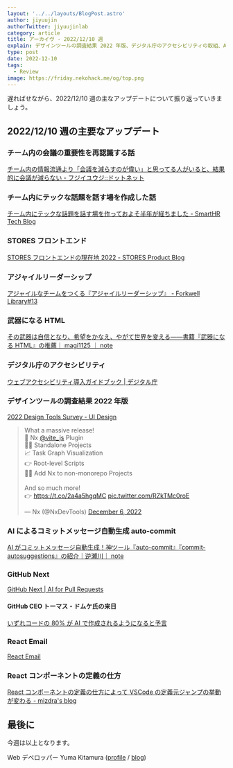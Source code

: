 ```yaml
---
layout: '../../layouts/BlogPost.astro'
author: jiyuujin
authorTwitter: jiyuujinlab
category: article
title: アーカイヴ - 2022/12/10 週
explain: デザインツールの調査結果 2022 年版、デジタル庁のアクセシビリティの取組、AI による PR 並びにコミットメッセージの自動生成
type: post
date: 2022-12-10
tags:
  - Review
image: https://friday.nekohack.me/og/top.png
---
```


遅ればせながら、2022/12/10 週の主なアップデートについて振り返っていきましょう。

## 2022/12/10 週の主要なアップデート

### チーム内の会議の重要性を再認識する話

[チーム内の情報流通より「会議を減らすのが偉い」と思ってる人がいると、結果的に会議が減らない - フジイユウジ::ドットネット](https://fujii-yuji.net/2022/12/08/223750)

### チーム内にテックな話題を話す場を作成した話

[チーム内にテックな話題を話す場を作っておよそ半年が経ちました - SmartHR Tech Blog](https://tech.smarthr.jp/entry/2022/12/02/184332)

### STORES フロントエンド

[STORES フロントエンドの現在地 2022 - STORES Product Blog](https://product.st.inc/entry/2022/12/08/151734)

### アジャイルリーダーシップ

[アジャイルなチームをつくる『アジャイルリーダーシップ』 - Forkwell Library#13](https://youtu.be/vCSXjrrTJ_w)

### 武器になる HTML

[その武器は自信となり、希望をかなえ、やがて世界を変える――書籍『武器になる HTML』の推薦｜ magi1125 ｜ note](https://note.com/magi1125/n/ne6fa1f62812d)

### デジタル庁のアクセシビリティ

[ウェブアクセシビリティ導入ガイドブック | デジタル庁](https://www.digital.go.jp/resources/introduction-to-web-accessibility-guidebook/)

### デザインツールの調査結果 2022 年版

[2022 Design Tools Survey - UI Design](https://uxtools.co/survey/2022/ui-design/)

<blockquote class="twitter-tweet"><p lang="en" dir="ltr">What a massive release!<br>🚀 Nx <a href="https://twitter.com/vite_js?ref_src=twsrc%5Etfw">@vite_js</a> Plugin<br>🧍‍♀️ Standalone Projects<br>📈 Task Graph Visualization<br>👉 Root-level Scripts<br>👨‍💻 Add Nx to non-monorepo Projects<br><br>And so much more!<br>👉 <a href="https://t.co/2a4a5hgqMC">https://t.co/2a4a5hgqMC</a> <a href="https://t.co/RZkTMc0roE">pic.twitter.com/RZkTMc0roE</a></p>&mdash; Nx (@NxDevTools) <a href="https://twitter.com/NxDevTools/status/1600150628323540994?ref_src=twsrc%5Etfw">December 6, 2022</a></blockquote> <script async src="https://platform.twitter.com/widgets.js" charset="utf-8"></script>

### AI によるコミットメッセージ自動生成 auto-commit

[AI がコミットメッセージ自動生成！神ツール『auto-commit』『commit-autosuggestions』の紹介｜逆瀬川｜ note](https://note.com/sakasegawa/n/n9f63e82ef391)

### GitHub Next

[GitHub Next | AI for Pull Requests](https://githubnext.com/projects/ai-for-pull-requests/)

#### GitHub CEO トーマス・ドムケ氏の来日

[いずれコードの 80% が AI で作成されるようになると予言](https://www.publickey1.jp/blog/22/github_ceo_80ai.html)

### React Email

[React Email](https://react.email/)

### React コンポーネントの定義の仕方

[React コンポーネントの定義の仕方によって VSCode の定義元ジャンプの挙動が変わる - mizdra's blog](https://www.mizdra.net/entry/2022/12/03/172802)

## 最後に

今週は以上となります。

Web デベロッパー Yuma Kitamura ([profile](https://yuma-kitamura.nekohack.me/) / [blog](https://blog.nekohack.me/))
